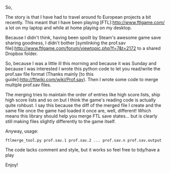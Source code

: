 So,

The story is that I have had to travel around fo European projects a bit recently.
This meant that I have been playing [FTL]:http://www.ftlgame.com/ a lot on my laptop and while at home playing on my desktop.

Because I didn't think, having been spoilt by Steam's awesome game save sharing goodness, I didn't bother [symlinking the prof.sav file]:http://www.ftlgame.com/forum/viewtopic.php?f=7&t=2172 to a shared Dropbox folder.

So, because I was a little ill this morning and because it was Sunday and because I was interested I wrote this python code to let you read/write the prof.sav file format (Thanks mainly [to this guide]:http://ftlwiki.com/wiki/Prof.sav). Then I wrote some code to merge multiple prof.sav files.

The merging tries to maintain the order of entries like high score lists, ship high score lists and so on but I think the game's reading code is actually quite rohbust. I say this because the diff of the merged file I create and the same file once the game had loaded it once are, well, different! Which means this library should help you merge FTL save states... but is clearly still making files slightly differently to the game itself.

Anyway, usage:

	ftlmerge_tool.py prof.sav.1 prof.sav.2 ... prof.sav.n prof.sav.output

The code lacks comment and style, but it works so feel free to tidy/have a play

Enjoy!
